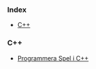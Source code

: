 ### Index
* [C++](#C++)



### C++
* [Programmera Spel i C++](https://sv.wikibooks.org/wiki/Programmera_spel_i_C%2B%2B_f%C3%B6r_nyb%C3%B6rjare)
